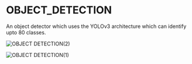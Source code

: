 # OBJECT_DETECTION
An object detector which uses the YOLOv3 architecture which can identify upto 80 classes.



![OBJECT DETECTION(2)](https://user-images.githubusercontent.com/59553356/123244358-7afcbf00-d501-11eb-9c68-4bfb173316d1.jpg)

![OBJECT DETECTION(1)](https://user-images.githubusercontent.com/59553356/123244130-3e30c800-d501-11eb-89e8-9df9cbefc482.jpg)


